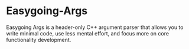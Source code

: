 # Easygoing-Args
Easygoing Args is a header-only C++ argument parser that allows you to write minimal code, use less mental effort, and focus more on core functionality development.
